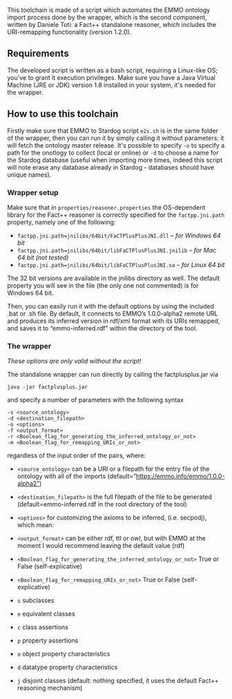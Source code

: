 This toolchain is made of a script which automates the EMMO ontology import process done by the wrapper, which is the second component, written by Daniele Toti: a Fact++ standalone reasoner, which includes the URI-remapping functionality (version 1.2.0).

## Requirements
The developed script is written as a bash script, requiring a Linux-like OS; you've to grant it execution privileges.
Make sure you have a Java Virtual Machine (JRE or JDK) version 1.8 installed in your system, it's needed for the wrapper.

## How to use this toolchain
Firstly make sure that EMMO to Stardog script `e2s.sh` is in the same folder of the wrapper, then you can run it by simply calling it without parameters: it will fetch the ontology master release.
It's possible to specify `-o` to specify a path for the onotlogy to collect (local or online) or `-d` to choose a name for the Stardog database (useful when importing more times, indeed this script will note erase any database already in Stardog - databases should have unique names).

### Wrapper setup
Make sure that in `properties/reasoner.properties` the OS-dependent library for the Fact++ reasoner is correctly specified for the `factpp.jni.path` property, namely one of the following:

- `factpp.jni.path=jnilibs/64bit/FaCTPlusPlusJNI.dll` – _for Windows 64 bit_
- `factpp.jni.path=jnilibs/64bit/libFaCTPlusPlusJNI.jnilib` – _for Mac 64 bit (not tested)_
- `factpp.jni.path=jnilibs/64bit/libFaCTPlusPlusJNI.so` – _for Linux 64 bit_

The 32 bit versions are available in the jnilibs directory as well. The default property you will see in the file (the only one not commented) is for Windows 64 bit.

Then, you can easily run it with the default options by using the included .bat or .sh file. By default, it connects to EMMO’s 1.0.0-alpha2 remote URL and produces its inferred version in rdf/xml format with its URIs remapped, and saves it to “emmo-inferred.rdf” within the directory of the tool.

### The wrapper

*These options are only valid without the script!*

The standalone wrapper can run directly by calling the factplusplus.jar via
```
java -jar factplusplus.jar
```
and specify a number of parameters with the following syntax
```
-s <source_ontology>
-d <destination_filepath>
-o <options>
-f <output_format>
-r <Boolean_flag_for_generating_the_inferred_ontology_or_not>
-m <Boolean_flag_for_remapping_URIs_or_not>
```
regardless of the input order of the pairs, where:
-	`<source_ontology>` can be a URI or a filepath for the entry file of the ontology with all of the imports (default=”https://emmo.info/emmo/1.0.0-alpha2”)
-	`<destination_filepath>` is the full filepath of the file to be generated (default=emmo-inferred.rdf in the root directory of the tool)
-	`<options>` for customizing the axioms to be inferred, (i.e. secpodj), which mean:
-	`<output_format>` can be either rdf, ttl or owl, but with EMMO at the moment I would recommend leaving the default value (rdf)
-	`<Boolean_flag_for_generating_the_inferred_ontology_or_not>` True or False (self-explicative)
-	`<Boolean_flag_for_remapping_URIs_or_not>` True or False (self-explicative)

-	`s` subclasses
-	`e` equivalent classes
-	`c` class assertions
-	`p` property assertions
-	`o` object property characteristics
-	`d` datatype property characteristics
-	`j` disjoint classes
(default: nothing specified, it uses the default Fact++ reasoning mechanism)